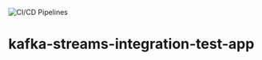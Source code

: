 ![CI/CD Pipelines](https://github.com/marioczpn/kafka-streams-integration-test-app/workflows/CI/CD%20Pipelines/badge.svg)

# kafka-streams-integration-test-app
 
